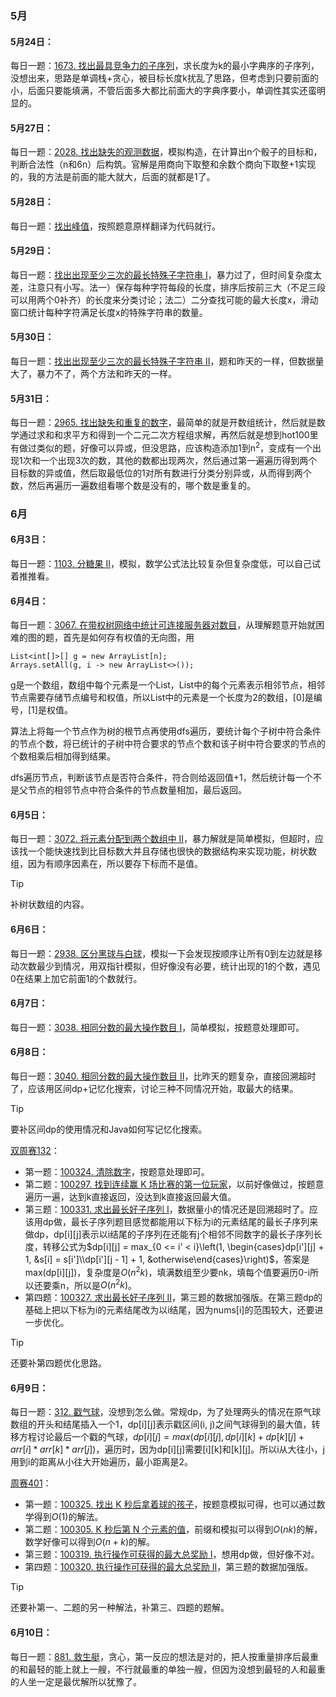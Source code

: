 ### 5月
#### 5月24日：
每日一题：[1673. 找出最具竞争力的子序列](https://leetcode.cn/problems/find-the-most-competitive-subsequence/description/)，求长度为k的最小字典序的子序列，没想出来，思路是单调栈+贪心，被目标长度k扰乱了思路，但考虑到只要前面的小，后面只要能填满，不管后面多大都比前面大的字典序要小，单调性其实还蛮明显的。

#### 5月27日：
每日一题：[2028. 找出缺失的观测数据](https://leetcode.cn/problems/find-missing-observations/description/)，模拟构造，在计算出n个骰子的目标和，判断合法性（n和6n）后构筑。官解是用商向下取整和余数个商向下取整+1实现的，我的方法是前面的能大就大，后面的就都是1了。

#### 5月28日：
每日一题：[找出峰值](https://leetcode.cn/problems/find-the-peaks/description/)，按照题意原样翻译为代码就行。
#### 5月29日：
每日一题：[找出出现至少三次的最长特殊子字符串 I](https://leetcode.cn/problems/find-longest-special-substring-that-occurs-thrice-i/description/)，暴力过了，但时间复杂度太差，注意只有小写。法一）保存每种字符每段的长度，排序后按前三大（不足三段可以用两个0补齐）的长度来分类讨论；法二）二分查找可能的最大长度x，滑动窗口统计每种字符满足长度x的特殊字符串的数量。

#### 5月30日：
每日一题：[找出出现至少三次的最长特殊子字符串 II](https://leetcode.cn/problems/find-longest-special-substring-that-occurs-thrice-ii/description/)，题和昨天的一样，但数据量大了，暴力不了，两个方法和昨天的一样。

#### 5月31日：
每日一题：[2965. 找出缺失和重复的数字](https://leetcode.cn/problems/find-missing-and-repeated-values/description/)，最简单的就是开数组统计，然后就是数学通过求和和求平方和得到一个二元二次方程组求解，再然后就是想到hot100里有做过类似的题，好像可以异或，但没思路，应该构造添加1到n<sup>2</sup>，变成有一个出现1次和一个出现3次的数，其他的数都出现两次，然后通过第一遍遍历得到两个目标数的异或值，然后取最低位的1对所有数进行分类分别异或，从而得到两个数，然后再遍历一遍数组看哪个数是没有的，哪个数是重复的。

### 6月
#### 6月3日：
每日一题：[1103. 分糖果 II](https://leetcode.cn/problems/distribute-candies-to-people/description/)，模拟，数学公式法比较复杂但复杂度低，可以自己试着推推看。

#### 6月4日：
每日一题：[3067. 在带权树网络中统计可连接服务器对数目](https://leetcode.cn/problems/count-pairs-of-connectable-servers-in-a-weighted-tree-network/description/)，从理解题意开始就困难的图的题，首先是如何存有权值的无向图，用
```
List<int[]>[] g = new ArrayList[n];
Arrays.setAll(g, i -> new ArrayList<>());
```
g是一个数组，数组中每个元素是一个List，List中的每个元素表示相邻节点，相邻节点需要存储节点编号和权值，所以List中的元素是一个长度为2的数组，\[0\]是编号，\[1\]是权值。

算法上将每一个节点作为树的根节点再使用dfs遍历，要统计每个子树中符合条件的节点个数，将已统计的子树中符合要求的节点个数和该子树中符合要求的节点的个数相乘后相加得到结果。

dfs遍历节点，判断该节点是否符合条件，符合则给返回值+1，然后统计每一个不是父节点的相邻节点中符合条件的节点数量相加，最后返回。

#### 6月5日：
每日一题：[3072. 将元素分配到两个数组中 II](https://leetcode.cn/problems/distribute-elements-into-two-arrays-ii/description/)，暴力解就是简单模拟，但超时，应该找一个能快速找到比目标数大并且存储也很快的数据结构来实现功能，树状数组，因为有顺序因素在，所以要存下标而不是值。
> [!TIP]
> 补树状数组的内容。

#### 6月6日：
每日一题：[2938. 区分黑球与白球](https://leetcode.cn/problems/separate-black-and-white-balls/description/)，模拟一下会发现按顺序让所有0到左边就是移动次数最少到情况，用双指针模拟，但好像没有必要，统计出现的1的个数，遇见0在结果上加它前面1的个数就行。

#### 6月7日：
每日一题：[3038. 相同分数的最大操作数目 I](https://leetcode.cn/problems/maximum-number-of-operations-with-the-same-score-i/description/)，简单模拟，按题意处理即可。

#### 6月8日：
每日一题：[3040. 相同分数的最大操作数目 II](https://leetcode.cn/problems/maximum-number-of-operations-with-the-same-score-ii/description/)，比昨天的题复杂，直接回溯超时了，应该用区间dp+记忆化搜索，讨论三种不同情况开始，取最大的结果。
> [!TIP]
> 要补区间dp的使用情况和Java如何写记忆化搜索。

[双周赛132](https://leetcode.cn/contest/biweekly-contest-132/)：
- 第一题：[100324. 清除数字](https://leetcode.cn/problems/clear-digits/description/)，按题意处理即可。
- 第二题：[100297. 找到连续赢 K 场比赛的第一位玩家](https://leetcode.cn/problems/find-the-first-player-to-win-k-games-in-a-row/description/)，以前好像做过，按题意遍历一遍，达到k直接返回，没达到k直接返回最大值。
- 第三题：[100331. 求出最长好子序列 I](https://leetcode.cn/problems/find-the-maximum-length-of-a-good-subsequence-i/description/)，数据量小的情况还是回溯超时了。应该用dp做，最长子序列题目感觉都能用以下标为i的元素结尾的最长子序列来做dp，dp\[i\]\[j\]表示以i结尾的子序列在还能有j个相邻不同数字的最长子序列长度，转移公式为$`dp[i][j] = max_{0 <= i' < i}\left(1, \begin{cases}dp[i'][j] + 1, &s[i] = s[i']\\dp[i'][j - 1] + 1, &otherwise\end{cases}\right)`$，答案是max(dp\[i\]\[j\])，复杂度是$`O(n^2k)`$，填满数组至少要nk，填每个值要遍历0-i所以还要乘n，所以是$`O(n^2k)`$。
- 第四题：[100327. 求出最长好子序列 II](https://leetcode.cn/problems/find-the-maximum-length-of-a-good-subsequence-ii/description/)，第三题的数据加强版。在第三题dp的基础上把以下标为i的元素结尾改为以i结尾，因为nums\[i\]的范围较大，还要进一步优化。
> [!TIP]
> 还要补第四题优化思路。

#### 6月9日：
每日一题：[312. 戳气球](https://leetcode.cn/problems/burst-balloons/description/)，没想到怎么做。常规dp，为了处理两头的情况在原气球数组的开头和结尾插入一个1，dp\[i\]\[j\]表示戳区间\(i, j\)之间气球得到的最大值，转移方程讨论最后一个戳的气球，$`dp[i][j] = max(dp[i][j], dp[i][k] + dp[k][j] + arr[i] * arr[k] * arr[j])`$，遍历时，因为dp\[i\]\[j\]需要[i\]\[k\]和[k\]\[j\]。所以i从大往小，j用到i的距离从小往大开始遍历，最小距离是2。

[周赛401](https://leetcode.cn/contest/weekly-contest-401/)：
- 第一题：[100325. 找出 K 秒后拿着球的孩子](https://leetcode.cn/problems/find-the-child-who-has-the-ball-after-k-seconds/description/)，按题意模拟可得，也可以通过数学得到$`O(1)`$的解法。
- 第二题：[100305. K 秒后第 N 个元素的值](https://leetcode.cn/problems/find-the-n-th-value-after-k-seconds/description/)，前缀和模拟可以得到$`O(nk)`$的解，数学好像可以得到$`O(n + k)`$的解。
- 第三题：[100319. 执行操作可获得的最大总奖励 I](https://leetcode.cn/problems/maximum-total-reward-using-operations-i/description/)，想用dp做，但好像不对。
- 第四题：[100320. 执行操作可获得的最大总奖励 II](https://leetcode.cn/problems/maximum-total-reward-using-operations-ii/description/)，第三题的数据加强版。
> [!TIP]
> 还要补第一、二题的另一种解法，补第三、四题的题解。

#### 6月10日：
每日一题：[881. 救生艇](https://leetcode.cn/problems/boats-to-save-people/description/)，贪心，第一反应的想法是对的，把人按重量排序后最重的和最轻的能上就上一艘，不行就最重的单独一艘，但因为没想到最轻的人和最重的人坐一定是最优解所以犹豫了。
